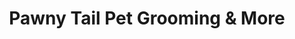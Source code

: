 ---
title: "Pawny Tail Pet Grooming & More"
url: /toronto/pawny-tail-pet-grooming-and-more/
shop: pet grooming
---